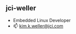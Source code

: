 ## jci-weller
- Embedded Linux Developer
- 📫 kim.k.weller@jci.com

<!---
jci-weller/jci-weller is a ✨ special ✨ repository because its `README.md` (this file) appears on your GitHub profile.
You can click the Preview link to take a look at your changes.
--->
